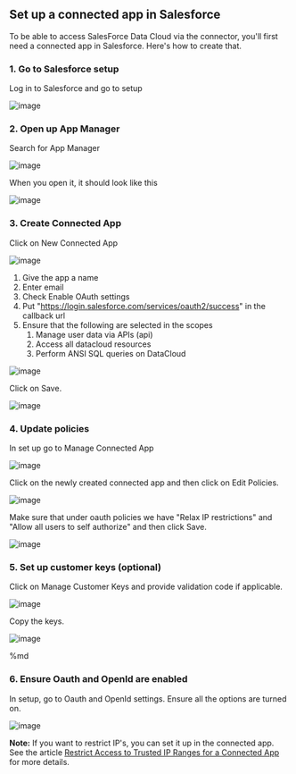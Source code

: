 ## Set up a connected app in Salesforce

To be able to access SalesForce Data Cloud via the connector, you'll first need a connected app in Salesforce. Here's how to create that.

### 1. Go to Salesforce setup

Log in to Salesforce and go to setup

![image](https://raw.githubusercontent.com/databricks-industry-solutions/sfdc-byom/main/images/connected_app_01.png)


### 2. Open up App Manager

Search for App Manager

![image](files/sfdc_byom/images/connected_app_02.png)

When you open it, it should look like this

![image](files/sfdc_byom/images/connected_app_03.png)


### 3. Create Connected App

Click on New Connected App

![image](files/sfdc_byom/images/connected_app_04.png)

1. Give the app a name
2. Enter email
3. Check Enable OAuth settings
4. Put "https://login.salesforce.com/services/oauth2/success" in the callback url
5. Ensure that the following are selected in the scopes
    1. Manage user data via APIs (api)
    2. Access all datacloud resources
    3. Perform ANSI SQL queries on DataCloud

![image](files/sfdc_byom/images/connected_app_05.png)

Click on Save.

![image](files/sfdc_byom/images/connected_app_06.png)


### 4. Update policies

In set up go to Manage Connected App

![image](files/sfdc_byom/images/connected_app_07.png)

Click on the newly created connected app and then click on Edit Policies.

![image](files/sfdc_byom/images/connected_app_08.png)

Make sure that under oauth policies we have "Relax IP restrictions" and "Allow all users to self authorize" and then click Save.

![image](files/sfdc_byom/images/connected_app_09.png)


### 5. Set up customer keys (optional)

Click on Manage Customer Keys and provide validation code if applicable.

![image](files/sfdc_byom/images/connected_app_10.png)

Copy the keys.

![image](files/sfdc_byom/images/connected_app_11.png)


%md
### 6. Ensure Oauth and OpenId are enabled

In setup, go to Oauth and OpenId settings. Ensure all the options are turned on.

![image](files/sfdc_byom/images/connected_app_12.png)

**Note:** If you want to restrict IP's, you can set it up in the connected app. See the article [Restrict Access to Trusted IP Ranges for a Connected App](https://help.salesforce.com/s/articleView?id=sf.connected_app_edit_ip_ranges.htm&type=5) for more details.


